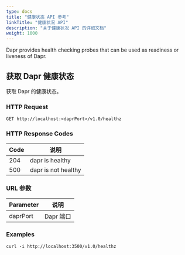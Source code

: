 ```yaml
---
type: docs
title: "健康状态 API 参考"
linkTitle: "健康状况 API"
description: "关于健康状况 API 的详细文档"
weight: 1000
---
```


Dapr provides health checking probes that can be used as readiness or liveness of Dapr.

## 获取 Dapr 健康状态

获取 Dapr 的健康状态。

### HTTP Request

```
GET http://localhost:<daprPort>/v1.0/healthz
```

### HTTP Response Codes

| Code | 说明                  |
| ---- | ------------------- |
| 204  | dapr is healthy     |
| 500  | dapr is not healthy |

### URL 参数

| Parameter | 说明      |
| --------- | ------- |
| daprPort  | Dapr 端口 |

### Examples

```shell
curl -i http://localhost:3500/v1.0/healthz
```

